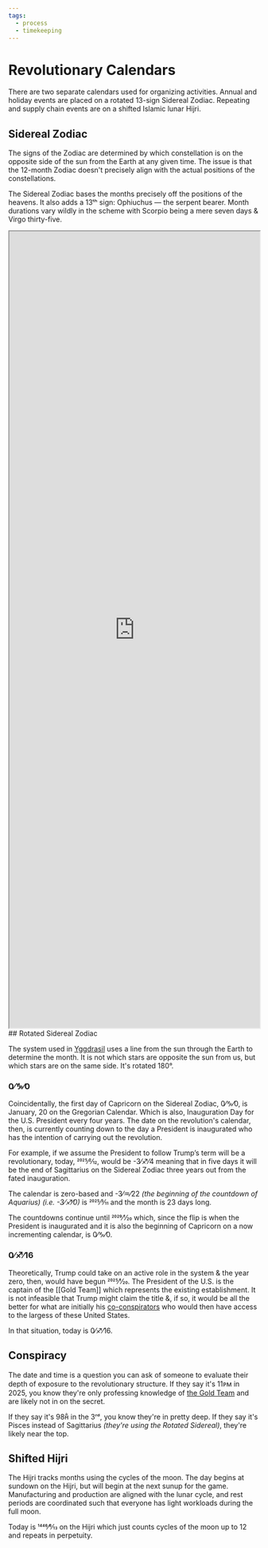 ```yaml
---
tags:
  - process
  - timekeeping
---
```

# Revolutionary Calendars

There are two separate calendars used for organizing activities. Annual and holiday events are placed on a rotated 13-sign Sidereal Zodiac. Repeating and supply chain 
events are on a shifted Islamic lunar Hijri.

## Sidereal Zodiac

The signs of the Zodiac are determined by which constellation is on the opposite side of the sun from the Earth at any given time. The issue is that the 12-month Zodiac doesn't precisely align with the actual positions of the constellations.

The Sidereal Zodiac bases the months precisely off the positions of the heavens. It also adds a 13ᵗʰ sign: Ophiuchus — the serpent bearer. Month durations vary wildly in the scheme with Scorpio being a mere seven days & Virgo thirty-five.
<iframe src="https://gist.run/embed.html?id=e29f776b9a9b0c3d52251a28c573977c" style="height: 40vh; width: 100%; display: block; margin-inline: auto"></iframe>
## Rotated Sidereal Zodiac

The system used in [Yggdrasil](Yggdrasil) uses a line from the sun through the Earth to determine the month. It is not which stars are opposite the sun from us, but which stars are on the same side. It's rotated 180°.
### 0⁄♑⁄0

Coincidentally, the first day of Capricorn on the Sidereal Zodiac, 0⁄♑⁄0, is January, 20 on the Gregorian Calendar. Which is also, Inauguration Day for the U.S. President every four years. The date on the revolution's calendar, then, is currently counting down to the day a President is inaugurated who has the intention of carrying out the revolution.

For example, if we assume the President to follow Trump’s term will be a revolutionary, today, 2025⁄2⁄12, would be -3⁄♐⁄4 meaning that in five days it will be the end of Sagittarius on the Sidereal Zodiac three years out from the fated inauguration.

The calendar is zero-based and -3⁄♒⁄22 *(the beginning of the countdown of Aquarius)* *(i.e. -3⁄♐⁄0)* is 2025⁄3⁄11 and the month is 23 days long.

The countdowns continue until 2029⁄1⁄20 which, since the flip is when the President is inaugurated and it is also the beginning of Capricorn on a now incrementing calendar, is 0⁄♑⁄0.

### 0⁄♐⁄16

Theoretically, Trump could take on an active role in the system & the year zero, then, would have begun 2025⁄1⁄20. The President of the U.S. is the captain of the [[Gold Team]] which represents the existing establishment. It is not infeasible that Trump might claim the title &, if so, it would be all the better for what are initially his [co-conspirators](Hard%20Reset) who would then have access to the largess of these United States. 

In that situation, today is 0⁄♐⁄16.

## Conspiracy

The date and time is a question you can ask of someone to evaluate their depth of exposure to the revolutionary structure. If they say it's 11ᴘᴍ in 2025, you know they're only professing knowledge of [the Gold Team](Gold%20Team) and are likely not in on the secret.

If they say it's 98ʜ͋ in the 3ʳᵈ, you know they're in pretty deep. If they say it's Pisces instead of Sagittarius *(they're using the Rotated Sidereal)*, they're likely near the top.
## Shifted Hijri

The Hijri tracks months using the cycles of the moon. The day begins at sundown on the Hijri, but will begin at the next sunup for the game. Manufacturing and production are aligned with the lunar cycle, and rest periods are coordinated such that everyone has light workloads during the full moon.

Today is 1446⁄8⁄13 on the Hijri which just counts cycles of the moon up to 12 and repeats in perpetuity.